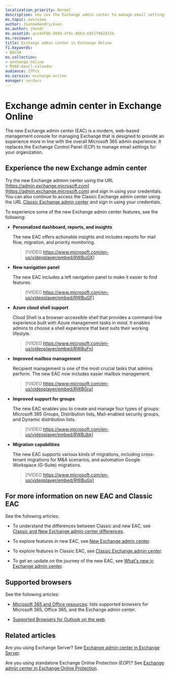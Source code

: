 ```yaml
---
localization_priority: Normal
description: You use the Exchange admin center to manage email settings for your organization.
ms.topic: overview
author: JoanneHendrickson
ms.author: jhendr
ms.assetid: ace44f6b-4084-4f9c-89b3-e0317962472b
ms.reviewer: 
title: Exchange admin center in Exchange Online
f1.keywords:
- NOCSH
ms.collection: 
- exchange-online
- M365-email-calendar
audience: ITPro
ms.service: exchange-online
manager: serdars
---
```

# Exchange admin center in Exchange Online

The new Exchange admin center (EAC) is a modern, web-based management console for managing Exchange that is designed to provide an experience more in line with the overall Microsoft 365 admin experience. It replaces the Exchange Control Panel (ECP) to manage email settings for your organization.

## Experience the new Exchange admin center

Try the new Exchange adminn center using the URL [https://admin.exchange.microsoft.com](https://admin.exchange.microsoft.com) and sign in using your credentials. You can also continue to access the Classic Exchange admin center using the URL [Classic Exchange admin center](https://outlook.office365.com/ecp) and sign in using your credentials.

To experience some of the new Exchange admin center features, see the following:

- **Personalized dashboard, reports, and insights**

  The new EAC offers actionable insights and includes reports for mail flow, migration, and priority monitoring. 
  
  > [!VIDEO https://www.microsoft.com/en-us/videoplayer/embed/RWBuGX]  

- **New navigation panel**

  The new EAC includes a left navigation panel to make it easier to find features.
  
  > [!VIDEO https://www.microsoft.com/en-us/videoplayer/embed/RWBuGF]  

- **Azure cloud shell support**

  Cloud Shell is a browser-accessible shell that provides a command-line experience built with Azure management tasks in mind. It enables admins to choose a shell experience that best suits their working lifestyle.
  
  > [!VIDEO https://www.microsoft.com/en-us/videoplayer/embed/RWBuFn]  

- **Improved mailbox management**

  Recipient management is one of the most crucial tasks that admins perform. The new EAC now includes easier mailbox management.
  
  > [!VIDEO https://www.microsoft.com/en-us/videoplayer/embed/RWBGra] 

- **Improved support for groups**

  The new EAC enables you to create and manage four types of groups: Microsoft 365 Groups, Distribution lists, Mail-enabled security groups, and Dynamic distribution lists.
  
  > [!VIDEO https://www.microsoft.com/en-us/videoplayer/embed/RWBJbk]  

- **Migration capabilities**

  The new EAC supports various kinds of migrations, including cross-tenant migrations for M&A scenarios, and automation Google Workspace (G-Suite) migrations. 
  
  > [!VIDEO https://www.microsoft.com/en-us/videoplayer/embed/RWBuGs]  

## For more information on new EAC and Classic EAC

See the following articles:

- To understand the differences between Classic and new EAC, see [Classic and New Exchange admin center differences](/exchange/changes-in-exchange-admin-center).

- To explore features in new EAC, see [New Exchange admin center](features-in-new-eac.md).

- To explore features in Classic EAC, see [Classic Exchange admin center](features-in-classic-eac.md).

- To get an update on the journey of the new EAC, see [What's new in Exchange admin center](/exchange/whats-new).

## Supported browsers

See the following articles:

- [Microsoft 365 and Office resources](https://www.microsoft.com/microsoft-365/microsoft-365-and-office-resources): lists supported browsers for Microsoft 365, Office 365, and the Exchange admin center.

- [Supported Browsers for Outlook on the web](https://support.microsoft.com/office/c89774d6-0722-4c93-a547-ef45e693e006).

## Related articles

Are you using Exchange Server? See [Exchange admin center in Exchange Server](/exchange/architecture/client-access/exchange-admin-center).

Are you using standalone Exchange Online Protection (EOP)? See [Exchange admin center in Exchange Online Protection](/exchange/standalone-eop/exchange-admin-center-eop).
